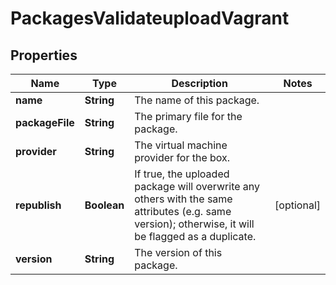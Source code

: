 
# PackagesValidateuploadVagrant

## Properties
Name | Type | Description | Notes
------------ | ------------- | ------------- | -------------
**name** | **String** | The name of this package. | 
**packageFile** | **String** | The primary file for the package. | 
**provider** | **String** | The virtual machine provider for the box. | 
**republish** | **Boolean** | If true, the uploaded package will overwrite any others with the same attributes (e.g. same version); otherwise, it will be flagged as a duplicate. |  [optional]
**version** | **String** | The version of this package. | 



